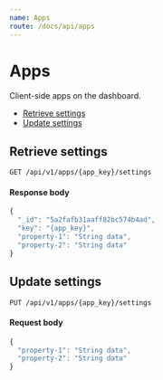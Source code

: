 ```yaml
---
name: Apps
route: /docs/api/apps
---
```


# Apps

Client-side apps on the dashboard.

- [Retrieve settings](#retrieve-settings)
- [Update settings](#update-settings)

## Retrieve settings

```
GET /api/v1/apps/{app_key}/settings
```

#### Response body

```js
{
  "_id": "5a2fafb31aaff82bc574b4ad",
  "key": "{app_key}",
  "property-1": "String data",
  "property-2": "String data"
}
```

## Update settings

```
PUT /api/v1/apps/{app_key}/settings
```

#### Request body

```js
{
  "property-1": "String data",
  "property-2": "String data"
}
```
